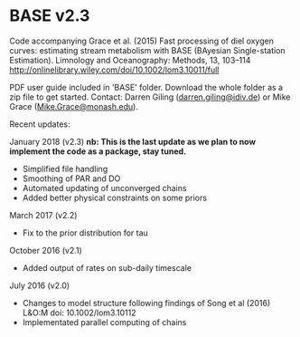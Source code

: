 BASE v2.3
=========

Code accompanying Grace et al. (2015) Fast processing of diel oxygen curves: estimating stream metabolism with BASE (BAyesian Single-station Estimation). Limnology and Oceanography: Methods, 13, 103–114
http://onlinelibrary.wiley.com/doi/10.1002/lom3.10011/full

PDF user guide included in 'BASE' folder. Download the whole folder as a zip file to get started. 
Contact: Darren Giling (darren.giling@idiv.de) or Mike Grace (Mike.Grace@monash.edu).


Recent updates:

January 2018 (v2.3)
**nb: This is the last update as we plan to now implement the code as a package, stay tuned.**
- Simplified file handling
- Smoothing of PAR and DO
- Automated updating of unconverged chains
- Added better physical constraints on some priors

March 2017 (v2.2)
- Fix to the prior distribution for tau

October 2016 (v2.1)
- Added output of rates on sub-daily timescale

July 2016 (v2.0)
- Changes to model structure following findings of Song et al (2016) L&O:M doi: 10.1002/lom3.10112
- Implementated parallel computing of chains

